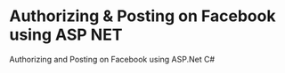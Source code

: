 # Authorizing & Posting on Facebook using ASP NET
Authorizing and Posting on Facebook using ASP.Net C#
